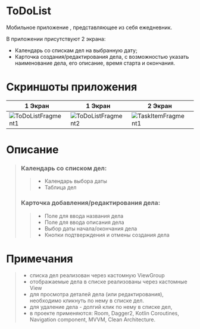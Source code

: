 # ToDoList 
Mобильное приложение , представляющее из себя ежедневник.

В приложении присутствуют 2 экрана:
- Календарь со спискам дел на выбранную дату;
- Карточка создания/редактирования дела, с возможностью указать наименование дела, его описание, время старта и окончания.

# Скриншоты приложения
| 1 Экран | 1 Экран | 2 Экран | 2 Экран |
| ------------- | ------------- | ------------- | ------------- |
| ![ToDoListFragment1](https://github.com/BrovchenkoDmitriy/ToDoList/assets/99586855/f7c0b2a3-7abe-4871-9829-9300bf5b7a33) | ![ToDoListFragment2](https://github.com/BrovchenkoDmitriy/ToDoList/assets/99586855/71454809-5074-4a27-aaed-9d97d3f527f1) | ![TaskItemFragment1](https://github.com/BrovchenkoDmitriy/ToDoList/assets/99586855/e9634b7c-8d8f-44ab-8013-44cd21f60229)  |![TaskItemFragment2](https://github.com/BrovchenkoDmitriy/ToDoList/assets/99586855/53c30ae1-89c3-46e8-a17a-f798f756dd06) |

# Описание
> ### Календарь со списком дел:
>> + Календарь выбора даты
>> + Таблица дел
> ### Карточка добавления/редактирования дела:
>> + Поле для ввода названия дела
>> + Поле для ввода описания дела
>> + Выбор даты начала/окончания дела
>> + Кнопки подтверждения и отмены создания дела

# Примечания
> + списка дел реализован через кастомную ViewGroup
> + отображаемые дела в списке реализованы через кастомные View
> + для просмотра деталей дела (или редактирования), необходимо кликнуть по нему в списке дел.
> + для удаление дела - долгий клик по нему в списке дел,
> + в проекте применяются: Room, Dagger2, Kotlin Coroutines,  Navigation component, MVVM, Clean Architecture.
